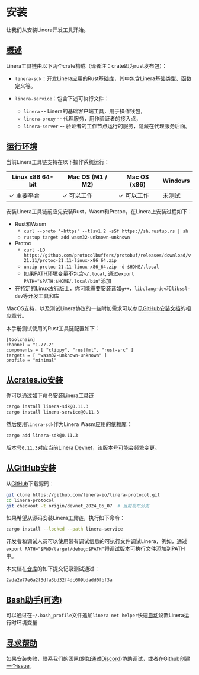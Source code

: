 # 安装

让我们从安装Linera开发工具开始。

## [概述](zh_CN/developers/getting_started/installation.md#概述)

Linera工具链由以下两个crate构成（译者注：crate即为rust发布包）：

- `linera-sdk`：开发Linera应用的Rust基础库，其中包含Linera基础类型、函数定义等。

- `linera-service`：包含下述可执行文件：
  - `linera` -- Linera的基础客户端工具，用于操作钱包，
  - `linera-proxy` -- 代理服务，用作验证者的接入点，
  - `linera-server` -- 验证者的工作节点运行的服务，隐藏在代理服务后面。

## [运行环境](zh_CN/developers/getting_started/installation.md#运行环境)

当前Linera工具链支持在以下操作系统运行：

| Linux x86 64-bit | Mac OS (M1 / M2) | Mac OS (x86) | Windows  |
| ---------------- | ---------------- | ------------ | -------- |
| ✓ 主要平台  | ✓ 可以工作        | ✓ 可以工作    | 未测试 |

安装Linera工具链前应先安装Rust，Wasm和Protoc，在Linera上安装过程如下：

- Rust和Wasm
  - `curl --proto '=https' --tlsv1.2 -sSf https://sh.rustup.rs | sh`
  - `rustup target add wasm32-unknown-unknown`
- Protoc
  - `curl -LO https://github.com/protocolbuffers/protobuf/releases/download/v21.11/protoc-21.11-linux-x86_64.zip`
  - `unzip protoc-21.11-linux-x86_64.zip -d $HOME/.local`
  - 如果PATH环境变量不包含`~/.local`, 通过`export PATH="$PATH:$HOME/.local/bin"`添加
- 在特定的Linux发行版上，你可能需要安装诸如`g++`，`libclang-dev`和`libssl-dev`等开发工具和库

MacOS支持，以及测试Linera协议的一些附加需求可以参见[GitHub安装文档](https://github.com/linera-io/linera-protocol/blob/main/INSTALL.md)的相应章节。

本手册测试使用的Rust工具链配置如下：

```text
[toolchain]
channel = "1.77.2"
components = [ "clippy", "rustfmt", "rust-src" ]
targets = [ "wasm32-unknown-unknown" ]
profile = "minimal"
```

## [从crates.io安装](zh_CN/developers/getting_started/installation.md#从crates.io安装)

你可以通过如下命令安装Linera工具链

```bash
cargo install linera-sdk@0.11.3
cargo install linera-service@0.11.3
```

然后使用`linera-sdk`作为Linera Wasm应用的依赖库：

```bash
cargo add linera-sdk@0.11.3
```

版本号`0.11.3`对应当前Linera Devnet，该版本号可能会频繁变更。

## [从GitHub安装](zh_CN/developers/getting_started/installation.md#从GitHub安装)
从[GitHub](https://github.com/linera-io/linera-protocol)下载源码：

```bash
git clone https://github.com/linera-io/linera-protocol.git
cd linera-protocol
git checkout -t origin/devnet_2024_05_07  # 当前发布分支
```

如果希望从源码安装Linera工具链，执行如下命令：

```bash
cargo install --locked --path linera-service
```

开发者和调试人员可以使用带有调试信息的可执行文件调试Linera，例如，通过`export PATH="$PWD/target/debug:$PATH"`将调试版本可执行文件添加到PATH中。

本文档在[仓库](https://github.com/linera-io/linera-protocol)的如下提交记录测试通过：

```text
2ada2e77e6a2f3dfa3bd32f4dc609bdadd0fbf3a
```

## [Bash助手(可选)](zh_CN/developers/getting_started/installation.md#Bash助手(可选))

可以通过在`~/.bash_profile`文件追加`linera net helper`快速[自动](zh_CN/developers/core_concepts/wallets.md#Bash环境自动设置)设置Linera运行时环境变量

## [寻求帮助](zh_CN/developers/getting_started/installation.md#寻求帮助)

如果安装失败，联系我们的团队(例如通过[Discord](https://discord.gg/linera))协助调试，或者在Github[创建一个issue](https://github.com/linera-io/linera-protocol/issues/new)。

